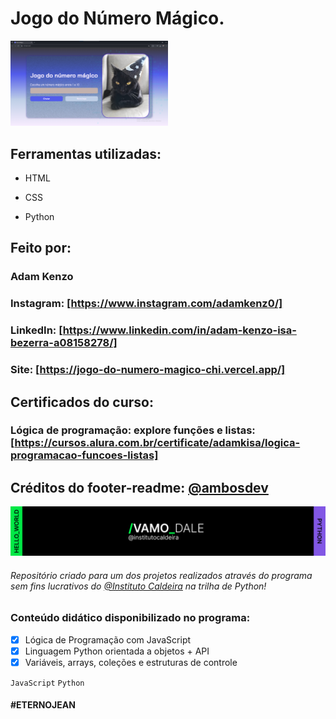 # Jogo do Número Mágico.

<img src="./img/imagemTela.png" alt="imagem do site" width="50%">

## Ferramentas utilizadas:

* HTML

* CSS

* Python

## Feito por:

### Adam Kenzo

### Instagram: [https://www.instagram.com/adamkenz0/]

### LinkedIn: [https://www.linkedin.com/in/adam-kenzo-isa-bezerra-a08158278/]

### Site: [https://jogo-do-numero-magico-chi.vercel.app/]


## Certificados do curso: 

### Lógica de programação: explore funções e listas: [https://cursos.alura.com.br/certificate/adamkisa/logica-programacao-funcoes-listas]


## Créditos do footer-readme: [@ambosdev](https://github.com/ambosdev)
![Imagem](./img/python_caldeira.png)
###### Repositório criado para um dos projetos realizados através do programa sem fins lucrativos do [@Instituto Caldeira](https://www.instagram.com/institutocaldeira) na trilha de Python!
### Conteúdo didático disponibilizado no programa:
- [x] Lógica de Programação com JavaScript
- [x] Linguagem Python orientada a objetos + API
- [x] Variáveis, arrays, coleções e estruturas de controle

`JavaScript` `Python`
#### #ETERNOJEAN
